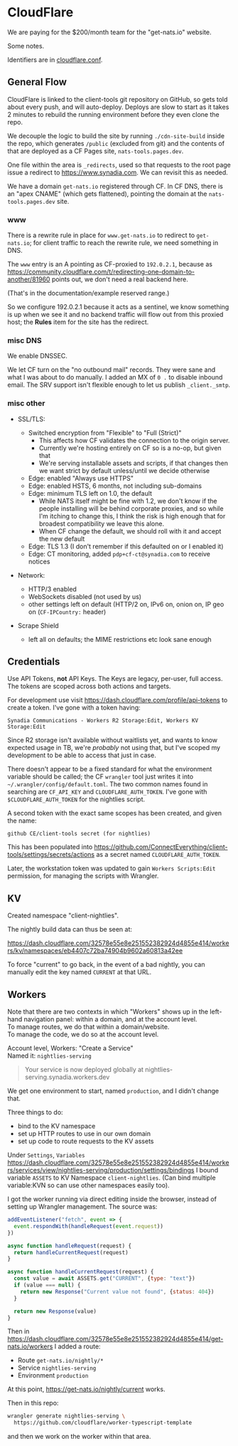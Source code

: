 CloudFlare
==========

We are paying for the $200/month team for the "get-nats.io" website.

Some notes.

Identifiers are in [cloudflare.conf](cloudflare.conf).

## General Flow

CloudFlare is linked to the client-tools git repository on GitHub, so gets
told about every push, and will auto-deploy.  Deploys are slow to start as it
takes 2 minutes to rebuild the running environment before they even clone the
repo.

We decouple the logic to build the site by running `./cdn-site-build` inside
the repo, which generates `/public` (excluded from git) and the contents of
that are deployed as a CF Pages site, `nats-tools.pages.dev`.

One file within the area is `_redirects`, used so that requests to the root
page issue a redirect to <https://www.synadia.com>.
We can revisit this as needed.

We have a domain `get-nats.io` registered through CF.
In CF DNS, there is an "apex CNAME" (which gets flattened), pointing the
domain at the `nats-tools.pages.dev` site.


### www

There is a rewrite rule in place for `www.get-nats.io` to redirect to `get-nats.io`;
for client traffic to reach the rewrite rule, we need something in DNS.

The `www` entry is an A pointing as CF-proxied to `192.0.2.1`, because as
<https://community.cloudflare.com/t/redirecting-one-domain-to-another/81960>
points out, we don't need a real backend here.

(That's in the documentation/example reserved range.)

So we configure 192.0.2.1 because it acts as a sentinel, we know something is
up when we see it and no backend traffic will flow out from this proxied host;
the **Rules** item for the site has the redirect.


### misc DNS

We enable DNSSEC.

We let CF turn on the "no outbound mail" records.
They were sane and what I was about to do manually.
I added an MX of `0 .` to disable inbound email.
The SRV support isn't flexible enough to let us publish `_client._smtp`.


### misc other

* SSL/TLS:
  + Switched encryption from "Flexible" to "Full (Strict)"
    - This affects how CF validates the connection to the origin server.
    - Currently we're hosting entirely on CF so is a no-op, but given that
    - We're serving installable assets and scripts, if that changes then we
      want strict by default unless/until we decide otherwise
  + Edge: enabled "Always use HTTPS"
  + Edge: enabled HSTS, 6 months, not including sub-domains
  + Edge: minimum TLS left on 1.0, the default
    - While NATS itself might be fine with 1.2, we don't know if the people
      installing will be behind corporate proxies, and so while I'm itching
      to change this, I think the risk is high enough that for broadest
      compatibility we leave this alone.
    - When CF change the default, we should roll with it and accept the new
      default
  + Edge: TLS 1.3 (I don't remember if this defaulted on or I enabled it)
  + Edge: CT monitoring, added `pdp+cf-ct@synadia.com` to receive notices

* Network:
  + HTTP/3 enabled
  + WebSockets disabled (not used by us)
  + other settings left on default (HTTP/2 on, IPv6 on, onion on, IP geo on
    (`CF-IPCountry:` header)

* Scrape Shield
  + left all on defaults; the MIME restrictions etc look sane enough


## Credentials

Use API Tokens, **not** API Keys.  The Keys are legacy, per-user, full access.
The tokens are scoped across both actions and targets.

For development use visit <https://dash.cloudflare.com/profile/api-tokens> to
create a token.  I've gone with a token having:

    Synadia Communications - Workers R2 Storage:Edit, Workers KV Storage:Edit

Since R2 storage isn't available without waitlists yet, and wants to know
expected usage in TB, we're _probably_ not using that, but I've scoped my
development to be able to access that just in case.


There doesn't appear to be a fixed standard for what the environment variable
should be called; the CF `wrangler` tool just writes it into
`~/.wrangler/config/default.toml`.  The two common names found in searching
are `CF_API_KEY` and `CLOUDFLARE_AUTH_TOKEN`.  I've gone with
`$CLOUDFLARE_AUTH_TOKEN` for the nightlies script.


A second token with the exact same scopes has been created, and given the name:

    github CE/client-tools secret (for nightlies)

This has been populated into
<https://github.com/ConnectEverything/client-tools/settings/secrets/actions>
as a secret named `CLOUDFLARE_AUTH_TOKEN`.

Later, the workstation token was updated to gain `Workers Scripts:Edit`
permission, for managing the scripts with Wrangler.


## KV

Created namespace "client-nightlies".

The nightly build data can thus be seen at:

<https://dash.cloudflare.com/32578e55e8e251552382924d4855e414/workers/kv/namespaces/eb4407c72ba74904b9602a60813a42ee>

To force "current" to go back, in the event of a bad nightly, you can manually
edit the key named `CURRENT` at that URL.


## Workers

Note that there are two contexts in which "Workers" shows up in the left-hand
navigation panel: within a domain, and at the account level.  
To manage routes, we do that within a domain/website.  
To manage the code, we do so at the account level.


Account level, Workers: "Create a Service"  
Named it: `nightlies-serving`
> Your service is now deployed globally at nightlies-serving.synadia.workers.dev

We get one environment to start, named `production`, and I didn't change that.

Three things to do:
 * bind to the KV namespace
 * set up HTTP routes to use in our own domain
 * set up code to route requests to the KV assets

Under `Settings`, `Variables`
<https://dash.cloudflare.com/32578e55e8e251552382924d4855e414/workers/services/view/nightlies-serving/production/settings/bindings>
I bound variable `ASSETS` to KV Namespace `client-nightlies`.
(Can bind multiple variable:KVN so can use other namespaces easily too).

I got the worker running via direct editing inside the browser, instead of
setting up Wrangler management.
The source was:

```javascript
addEventListener("fetch", event => {
  event.respondWith(handleRequest(event.request))
})

async function handleRequest(request) {
  return handleCurrentRequest(request)
}

async function handleCurrentRequest(request) {
  const value = await ASSETS.get("CURRENT", {type: "text"})
  if (value === null) {
    return new Response("Current value not found", {status: 404})
  }

  return new Response(value)
}
```

Then in
<https://dash.cloudflare.com/32578e55e8e251552382924d4855e414/get-nats.io/workers>
I added a route:
 * Route `get-nats.io/nightly/*`
 * Service `nightlies-serving`
 * Environment `production`

At this point, <https://get-nats.io/nightly/current> works.

Then in this repo:

```sh
wrangler generate nightlies-serving \
  https://github.com/cloudflare/worker-typescript-template
```

and then we work on the worker within that area.
